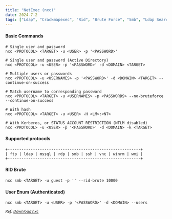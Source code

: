```yaml
---
title: "NetExec (nxc)"
date: 2024-7-2
tags: ["Ldap", "Crackmapexec", "Rid", "Brute Force", "Smb", "Ldap Search", "Enumeration", "Domain Controller", "Nxc", "Active Directory", "Windows", "Winrm"]
---
```


#### Basic Commands

```console
# Single user and password
nxc <PROTOCOL> <TARGET> -u <USER> -p '<PASSWORD>'
```

```console
# Single user and password (Active Directory)
nxc <PROTOCOL> -u <USER> -p '<PASSWORD>' -d <DOMAIN> <TARGET>
```

```console
# Multiple users or passwords
nxc <PROTOCOL> -u <USERNAMES> -p '<PASSWORD>' -d <DOMAIN> <TARGET> --continue-on-success
```

```console
# Match username to corresponding password
nxc <PROTOCOL> <TARGET> -u <USERNAMES> -p <PASSWORDS> --no-bruteforce --continue-on-success
```

```console
# With hash
nxc <PROTOCOL> <TARGET> -u <USER> -H <LM>:<NT>
```

```console
# With Kerberos, or STATUS_ACCOUNT_RESTRICTION (NTLM disabled)
nxc <PROTOCOL> -u <USER> -p '<PASSWORD>' -d <DOMAIN> -k <TARGET>
```

#### Supported protocols

```
+----------------------------------------------------------+
| ftp | ldap | mssql | rdp | smb | ssh | vnc | winrm | wmi |
+----------------------------------------------------------+
```

#### RID Brute

```console
nxc smb <TARGET> -u guest -p '' --rid-brute 10000
```

#### User Enum (Authenticated)

```console
nxc smb <TARGET> -u <USER> -p '<PASSWORD>' -d <DOMAIN> --users
```

<small>*Ref: [Download nxc](https://github.com/Pennyw0rth/NetExec)*</small>

